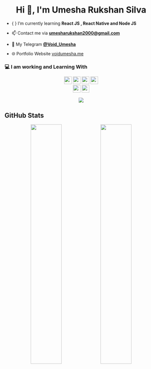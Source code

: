 <h1 align="center">Hi 👋, I'm Umesha Rukshan Silva</h1>

- { } I’m currently learning **React JS , React Native and Node JS**

- 📫 Contact me via **umesharukshan2000@gmail.com**
 
- 📱 My Telegram <a href="https://t.me/Void_Umesha" target="_blank" rel="noreferrer">**@Void_Umesha**</a>

- 🌐 Portfolio Website <a href="[https://www.voidumesha.me](https://port-folio-website-git-main-umesha-rukshans-projects.vercel.app/)" target="_blank" rel="noreferrer" >voidumesha.me</a>

### 💻 I am working and Learning With

<p  align="center">

<!-- Programming Language -->
<img src="https://img.shields.io/badge/React-61DAFB?style=for-the-badge&logo=react&logoColor=black" height="25">
<img src="https://img.shields.io/badge/Python-776AB?style=for-the-badge&logo=python&logoColor=white" height="25">
<img src="https://img.shields.io/badge/JavaScript-F7DF1E?style=for-the-badge&logo=javascript&logoColor=black" height="25">
<img src="https://img.shields.io/badge/MongoDB-47A248?style=for-the-badge&logo=mongodb&logoColor=white" height="25">
<br>
<img src="https://img.shields.io/badge/Express-000000?style=for-the-badge&logo=express&logoColor=white" height="25">
<img src="https://img.shields.io/badge/Node-339933?style=for-the-badge&logo=nodedotjs&logoColor=white" height="25">
</p>

<p  align="center">
<img src="https://github.com/voidumesha/umesharukshan/assets/111561408/4d46c42a-7622-4d10-bb52-19214a0ed545"  align="center">
</p>

## GitHub Stats

<div align="center">

  <img src="https://github-readme-stats.vercel.app/api?username=voidumesha&show_icons=true&theme=dark&bg_color=000000" style="width: 45%;">
  <img src="https://github-readme-stats.vercel.app/api/top-langs/?username=voidumesha&layout=compact&theme=dark&bg_color=000000" style="width: 45%;">

</div>


